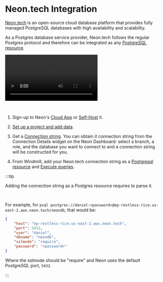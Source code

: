# Neon.tech Integration

[Neon.tech](https://neon.tech/) is an open-source cloud database platform that provides fully managed PostgreSQL databases with high availability and scalability.

As a Postgres database service provider, Neon.tech follows the regular Postgres protocol and therefore can be integrated as any [PostgreSQL resource](../getting_started/0_scripts_quickstart/5_sql_quickstart/index.md).

<video
    className="border-2 rounded-xl object-cover w-full h-full"
    controls
    id="main-video"
    src="/videos/neon_integration.mp4"
/>

<br/>

1. Sign-up to Neon's <a href="https://console.neon.tech/sign_in" rel="nofollow" target="_blank">Cloud App</a> or [Self-Host](https://community.neon.tech/t/can-neon-be-self-hosted/51) it.

2. [Set up a project and add data](https://neon.tech/docs/tutorial/project-setup).

3. Get a [Connection string](https://neon.tech/docs/connect/query-with-psql-editor). You can obtain it connection string from the Connection Details widget on the Neon Dashboard: select a branch, a role, and the database you want to connect to and a connection string will be constructed for you.

4. From Windmill, add your Neon.tech connection string as a [Postgresql resource](https://hub.windmill.dev/resource_types/6/postgresql) and [Execute queries](https://hub.windmill.dev/scripts/postgresql/1294/execute-query-and-return-results-postgresql).

:::tip

Adding the connection string as a Postgres resource requires to parse it.

<br/>

For example, for `psql postgres://daniel:<password>@ep-restless-rice.us-east-2.aws.neon.tech/neondb`, that would be:

```json
{
    "host": "ep-restless-rice.us-east-2.aws.neon.tech",
    "port": 5432,
    "user": "daniel",
    "dbname": "neondb",
    "sslmode": "require",
    "password": "<password>"
}
```

Where the sslmode should be "require" and Neon uses the default PostgreSQL port, `5432`.

:::